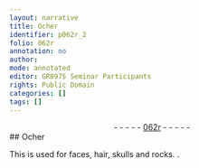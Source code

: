 ```yaml
---
layout: narrative
title: Ocher
identifier: p062r_2
folio: 062r
annotation: no
author:
mode: annotated
editor: GR8975 Seminar Participants
rights: Public Domain
categories: []
tags: []
---
```


 <div class="folio" align="center">- - - - - <a href="http://gallica.bnf.fr/ark:/12148/btv1b10500001g/f129.image" target="_blank">062r</a> - - - - - </div> 
## <span class="color">Ocher</span>

 
This is used for faces, hair, skulls and rocks. 
. 